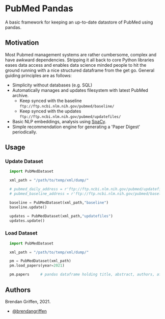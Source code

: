 
# PubMed Pandas

A basic framework for keeping an up-to-date datastore of PubMed using pandas.

## Motivation

Most Pubmed management systems are rather cumbersome, complex and have awkward dependencies. Stripping it all back to core Python libraries eases data access and enables data science minded people to hit the ground running with a nice structured dataframe from the get go. General guiding principles are as follows:

- Simplicity without databases (e.g. SQL)
- Automatically manages and updates filesystem with latest PubMed archive.
  - Keep synced with the baseline `ftp://ftp.ncbi.nlm.nih.gov/pubmed/baseline/`
  - Keep synced with the updates `ftp://ftp.ncbi.nlm.nih.gov/pubmed/updatefiles/`
- Basic NLP embeddings, analysis using [SpaCy](https://spacy.io/).
- Simple recommendation engine for generating a 'Paper Digest' periodically.

## Usage

### Update Dataset

```python
  import PubMedDataset

  xml_path = "/path/to/temp/xml/dump/"

  # pubmed_daily_address = r'ftp://ftp.ncbi.nlm.nih.gov/pubmed/updatefiles/'
  # pubmed_baseline_address = r'ftp://ftp.ncbi.nlm.nih.gov/pubmed/baseline/'

  baseline = PubMedDataset(xml_path,"baseline")
  baseline.update()

  updates = PubMedDataset(xml_path,"updatefiles")
  updates.update()
```

### Load Dataset

```python
  import PubMedDataset

  xml_path = "/path/to/temp/xml/dump/"

  pm = PubMedDataset(xml_path)
  pm.load_papers(year=2021)

  pm.papers     # pandas dataframe holding title, abstract, authors, affiliations etc.
```

## Authors

Brendan Griffen, 2021.
- [@brendangriffen](https://www.twitter.com/bgriffen)